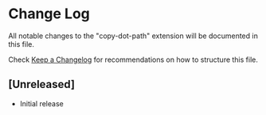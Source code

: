 # Change Log

All notable changes to the "copy-dot-path" extension will be documented in this file.

Check [Keep a Changelog](http://keepachangelog.com/) for recommendations on how to structure this file.

## [Unreleased]

- Initial release
